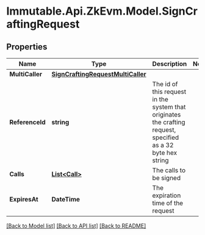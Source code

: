 # Immutable.Api.ZkEvm.Model.SignCraftingRequest

## Properties

Name | Type | Description | Notes
------------ | ------------- | ------------- | -------------
**MultiCaller** | [**SignCraftingRequestMultiCaller**](SignCraftingRequestMultiCaller.md) |  | 
**ReferenceId** | **string** | The id of this request in the system that originates the crafting request, specified as a 32 byte hex string | 
**Calls** | [**List&lt;Call&gt;**](Call.md) | The calls to be signed | 
**ExpiresAt** | **DateTime** | The expiration time of the request | 

[[Back to Model list]](../README.md#documentation-for-models) [[Back to API list]](../README.md#documentation-for-api-endpoints) [[Back to README]](../README.md)

